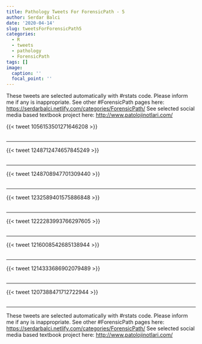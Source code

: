 ```yaml
---
title: Pathology Tweets For ForensicPath - 5
author: Serdar Balci
date: '2020-04-14'
slug: tweetsForForensicPath5
categories:
  - R
  - tweets
  - pathology
  - ForensicPath
tags: []
image:
  caption: ''
  focal_point: ''
---
```



These tweets are selected automatically with #rstats code. Please inform me if any is inappropriate.
See other #ForensicPath pages here: https://serdarbalci.netlify.com/categories/ForensicPath/ 
See selected social media based textbook project here: http://www.patolojinotlari.com/

{{< tweet 1056153501271646208 >}}
<br>
<br>
<hr>
{{< tweet 1248712474657845249 >}}
<br>
<br>
<hr>
{{< tweet 1248708947701309440 >}}
<br>
<br>
<hr>
{{< tweet 1232589401575886848 >}}
<br>
<br>
<hr>
{{< tweet 1222283993766297605 >}}
<br>
<br>
<hr>
{{< tweet 1216008542685138944 >}}
<br>
<br>
<hr>
{{< tweet 1214333686902079489 >}}
<br>
<br>
<hr>
{{< tweet 1207388471712722944 >}}
<br>
<br>
<hr>


These tweets are selected automatically with #rstats code. Please inform me if any is inappropriate.
See other #ForensicPath pages here: https://serdarbalci.netlify.com/categories/ForensicPath/ 
See selected social media based textbook project here: http://www.patolojinotlari.com/
